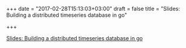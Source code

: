 +++
date = "2017-02-28T15:13:03+03:00"
draft = false
title = "Slides: Building a distributed timeseries database in go"

+++

<p><a href="https://speakerdeck.com/mattkanwisher/building-distributed-timeseries-database-in-go">Slides: Building a distributed timeseries database in go</a></p>
